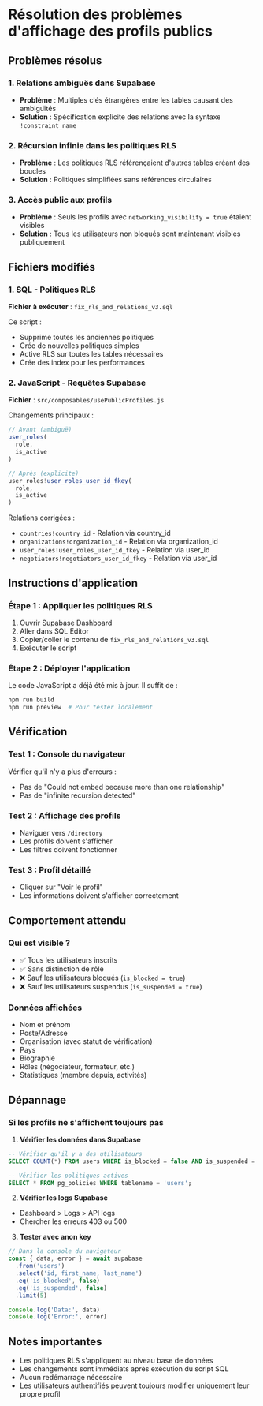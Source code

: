 # Résolution des problèmes d'affichage des profils publics

## Problèmes résolus

### 1. Relations ambiguës dans Supabase
- **Problème** : Multiples clés étrangères entre les tables causant des ambiguïtés
- **Solution** : Spécification explicite des relations avec la syntaxe `!constraint_name`

### 2. Récursion infinie dans les politiques RLS
- **Problème** : Les politiques RLS référençaient d'autres tables créant des boucles
- **Solution** : Politiques simplifiées sans références circulaires

### 3. Accès public aux profils
- **Problème** : Seuls les profils avec `networking_visibility = true` étaient visibles
- **Solution** : Tous les utilisateurs non bloqués sont maintenant visibles publiquement

## Fichiers modifiés

### 1. SQL - Politiques RLS
**Fichier à exécuter** : `fix_rls_and_relations_v3.sql`

Ce script :
- Supprime toutes les anciennes politiques
- Crée de nouvelles politiques simples
- Active RLS sur toutes les tables nécessaires
- Crée des index pour les performances

### 2. JavaScript - Requêtes Supabase
**Fichier** : `src/composables/usePublicProfiles.js`

Changements principaux :
```javascript
// Avant (ambiguë)
user_roles(
  role,
  is_active
)

// Après (explicite)
user_roles!user_roles_user_id_fkey(
  role,
  is_active
)
```

Relations corrigées :
- `countries!country_id` - Relation via country_id
- `organizations!organization_id` - Relation via organization_id
- `user_roles!user_roles_user_id_fkey` - Relation via user_id
- `negotiators!negotiators_user_id_fkey` - Relation via user_id

## Instructions d'application

### Étape 1 : Appliquer les politiques RLS
1. Ouvrir Supabase Dashboard
2. Aller dans SQL Editor
3. Copier/coller le contenu de `fix_rls_and_relations_v3.sql`
4. Exécuter le script

### Étape 2 : Déployer l'application
Le code JavaScript a déjà été mis à jour. Il suffit de :
```bash
npm run build
npm run preview  # Pour tester localement
```

## Vérification

### Test 1 : Console du navigateur
Vérifier qu'il n'y a plus d'erreurs :
- Pas de "Could not embed because more than one relationship"
- Pas de "infinite recursion detected"

### Test 2 : Affichage des profils
- Naviguer vers `/directory`
- Les profils doivent s'afficher
- Les filtres doivent fonctionner

### Test 3 : Profil détaillé
- Cliquer sur "Voir le profil"
- Les informations doivent s'afficher correctement

## Comportement attendu

### Qui est visible ?
- ✅ Tous les utilisateurs inscrits
- ✅ Sans distinction de rôle
- ❌ Sauf les utilisateurs bloqués (`is_blocked = true`)
- ❌ Sauf les utilisateurs suspendus (`is_suspended = true`)

### Données affichées
- Nom et prénom
- Poste/Adresse
- Organisation (avec statut de vérification)
- Pays
- Biographie
- Rôles (négociateur, formateur, etc.)
- Statistiques (membre depuis, activités)

## Dépannage

### Si les profils ne s'affichent toujours pas

1. **Vérifier les données dans Supabase**
```sql
-- Vérifier qu'il y a des utilisateurs
SELECT COUNT(*) FROM users WHERE is_blocked = false AND is_suspended = false;

-- Vérifier les politiques actives
SELECT * FROM pg_policies WHERE tablename = 'users';
```

2. **Vérifier les logs Supabase**
- Dashboard > Logs > API logs
- Chercher les erreurs 403 ou 500

3. **Tester avec anon key**
```javascript
// Dans la console du navigateur
const { data, error } = await supabase
  .from('users')
  .select('id, first_name, last_name')
  .eq('is_blocked', false)
  .eq('is_suspended', false)
  .limit(5)

console.log('Data:', data)
console.log('Error:', error)
```

## Notes importantes

- Les politiques RLS s'appliquent au niveau base de données
- Les changements sont immédiats après exécution du script SQL
- Aucun redémarrage nécessaire
- Les utilisateurs authentifiés peuvent toujours modifier uniquement leur propre profil